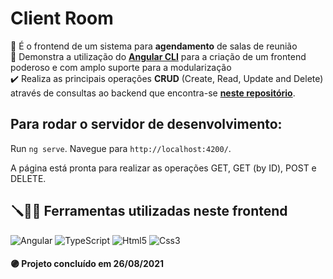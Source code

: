 # Client Room

:office: É o frontend de um sistema para __agendamento__ de salas de reunião  
:man_dancing: Demonstra a utilização do [__Angular CLI__](https://angular.io/cli) para a criação de um frontend poderoso e com amplo suporte para a modularização   
:heavy_check_mark: Realiza as principais operações __CRUD__ (Create, Read, Update and Delete) através de consultas ao backend que encontra-se [__neste repositório__](https://github.com/EXPedro/meetingroom).

## Para rodar o servidor de desenvolvimento:

Run `ng serve`. Navegue para `http://localhost:4200/`. 

A página está pronta para realizar as operações GET, GET (by ID), POST e DELETE.

## :screwdriver::wrench::hammer: Ferramentas utilizadas neste frontend

![Angular](https://img.shields.io/badge/angular-%23DD0031.svg?style=for-the-badge&logo=angular&logoColor=white)
![TypeScript](https://img.shields.io/badge/typescript-%23007ACC.svg?style=for-the-badge&logo=typescript&logoColor=white)
![Html5](https://img.shields.io/badge/HTML5-E34F26?style=for-the-badge&logo=html5&logoColor=white)
![Css3](https://img.shields.io/badge/CSS3-1572B6?style=for-the-badge&logo=css3&logoColor=white)

#### :purple_circle: Projeto concluído em 26/08/2021


